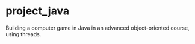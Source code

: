 # project_java

Building a computer game in Java in an advanced object-oriented course, using threads.
